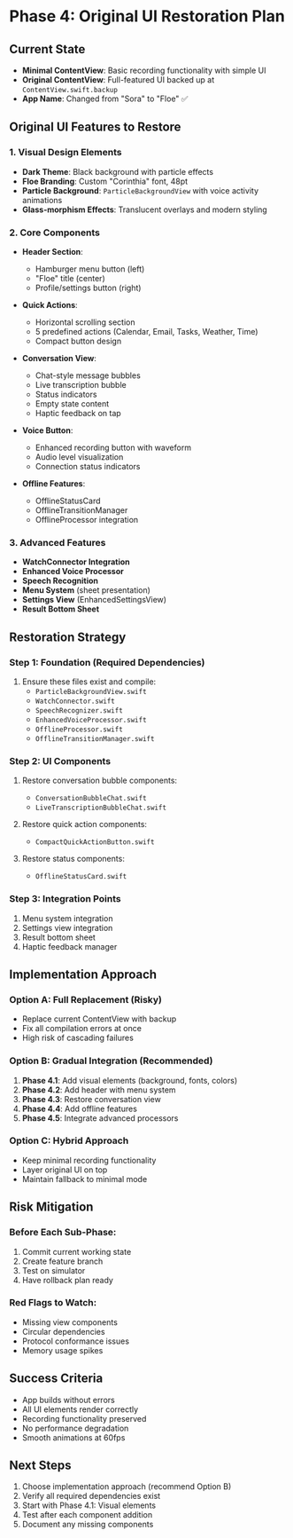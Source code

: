 # Phase 4: Original UI Restoration Plan

## Current State
- **Minimal ContentView**: Basic recording functionality with simple UI
- **Original ContentView**: Full-featured UI backed up at `ContentView.swift.backup`
- **App Name**: Changed from "Sora" to "Floe" ✅

## Original UI Features to Restore

### 1. Visual Design Elements
- **Dark Theme**: Black background with particle effects
- **Floe Branding**: Custom "Corinthia" font, 48pt
- **Particle Background**: `ParticleBackgroundView` with voice activity animations
- **Glass-morphism Effects**: Translucent overlays and modern styling

### 2. Core Components
- **Header Section**:
  - Hamburger menu button (left)
  - "Floe" title (center)
  - Profile/settings button (right)

- **Quick Actions**:
  - Horizontal scrolling section
  - 5 predefined actions (Calendar, Email, Tasks, Weather, Time)
  - Compact button design

- **Conversation View**:
  - Chat-style message bubbles
  - Live transcription bubble
  - Status indicators
  - Empty state content
  - Haptic feedback on tap

- **Voice Button**:
  - Enhanced recording button with waveform
  - Audio level visualization
  - Connection status indicators

- **Offline Features**:
  - OfflineStatusCard
  - OfflineTransitionManager
  - OfflineProcessor integration

### 3. Advanced Features
- **WatchConnector Integration**
- **Enhanced Voice Processor**
- **Speech Recognition**
- **Menu System** (sheet presentation)
- **Settings View** (EnhancedSettingsView)
- **Result Bottom Sheet**

## Restoration Strategy

### Step 1: Foundation (Required Dependencies)
1. Ensure these files exist and compile:
   - `ParticleBackgroundView.swift`
   - `WatchConnector.swift`
   - `SpeechRecognizer.swift`
   - `EnhancedVoiceProcessor.swift`
   - `OfflineProcessor.swift`
   - `OfflineTransitionManager.swift`

### Step 2: UI Components
1. Restore conversation bubble components:
   - `ConversationBubbleChat.swift`
   - `LiveTranscriptionBubbleChat.swift`
   
2. Restore quick action components:
   - `CompactQuickActionButton.swift`
   
3. Restore status components:
   - `OfflineStatusCard.swift`

### Step 3: Integration Points
1. Menu system integration
2. Settings view integration
3. Result bottom sheet
4. Haptic feedback manager

## Implementation Approach

### Option A: Full Replacement (Risky)
- Replace current ContentView with backup
- Fix all compilation errors at once
- High risk of cascading failures

### Option B: Gradual Integration (Recommended)
1. **Phase 4.1**: Add visual elements (background, fonts, colors)
2. **Phase 4.2**: Add header with menu system
3. **Phase 4.3**: Restore conversation view
4. **Phase 4.4**: Add offline features
5. **Phase 4.5**: Integrate advanced processors

### Option C: Hybrid Approach
- Keep minimal recording functionality
- Layer original UI on top
- Maintain fallback to minimal mode

## Risk Mitigation

### Before Each Sub-Phase:
1. Commit current working state
2. Create feature branch
3. Test on simulator
4. Have rollback plan ready

### Red Flags to Watch:
- Missing view components
- Circular dependencies
- Protocol conformance issues
- Memory usage spikes

## Success Criteria
- App builds without errors
- All UI elements render correctly
- Recording functionality preserved
- No performance degradation
- Smooth animations at 60fps

## Next Steps
1. Choose implementation approach (recommend Option B)
2. Verify all required dependencies exist
3. Start with Phase 4.1: Visual elements
4. Test after each component addition
5. Document any missing components